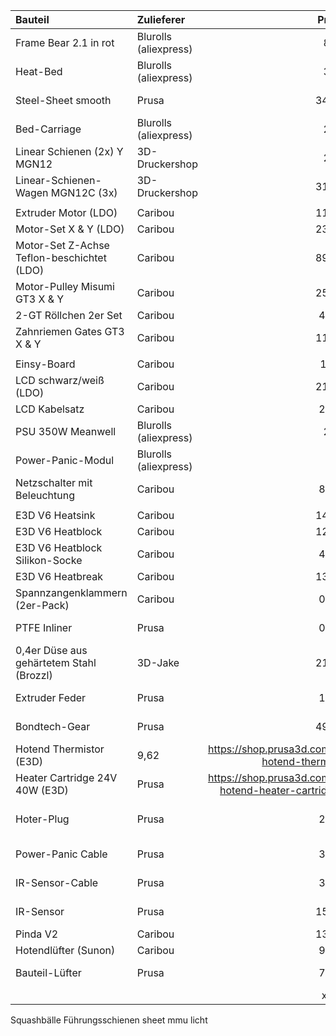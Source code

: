 
| Bauteil | Zulieferer | Preis | Link |
| :--- | :--- | :---: | :--- |
| Frame Bear 2.1 in rot | Blurolls (aliexpress) | 85 | https://de.aliexpress.com/item/4000907880421.html |
| Heat-Bed | Blurolls (aliexpress) | 36 | https://de.aliexpress.com/item/32975256879.html |
| Steel-Sheet smooth | Prusa | 34,99 | https://shop.prusa3d.com/de/i3-zubehoer-mk3s-mk25s/216-federstahldruckplatte-glattes-pei.html |
| Bed-Carriage | Blurolls (aliexpress) | 23 | https://de.aliexpress.com/item/4000048466518.html |
| Linear Schienen (2x) Y MGN12 | 3D-Druckershop | 27 | https://3d-druckershop.com/p/mgn12-linearfuehrungsschiene-kaufen |
| Linear-Schienen-Wagen MGN12C (3x) | 3D-Druckershop | 31,50 | https://3d-druckershop.com/p/mgn12-linearfuehrungswagen-kaufen |
| |
| Extruder Motor (LDO) | Caribou | 11,16 | |
| Motor-Set X & Y (LDO) | Caribou | 23,30 | |
| Motor-Set Z-Achse Teflon-beschichtet (LDO) | Caribou | 89,50 | |
| Motor-Pulley Misumi GT3 X & Y | Caribou | 25,90 | |
| 2-GT Röllchen 2er Set | Caribou | 4,50 | |
| Zahnriemen Gates GT3 X & Y | Caribou | 11,25 | |
| |
| Einsy-Board | Caribou | 120 | |
| LCD schwarz/weiß (LDO) | Caribou | 21,50 | |
| LCD Kabelsatz | Caribou | 2,25 | |
| PSU 350W Meanwell | Blurolls (aliexpress) | 29 | https://de.aliexpress.com/item/33045665308.html |
| Power-Panic-Modul | Blurolls (aliexpress) | 9 | https://de.aliexpress.com/item/32951920518.html |
| Netzschalter mit Beleuchtung | Caribou | 8,00 | |
| |
| E3D V6 Heatsink | Caribou | 14,50 | |
| E3D V6 Heatblock | Caribou | 12,95 | |
| E3D V6 Heatblock Silikon-Socke | Caribou | 4,50 | |
| E3D V6 Heatbreak | Caribou | 13,50 | |
| Spannzangenklammern (2er-Pack) | Caribou | 0,50 | |
| PTFE Inliner | Prusa | 0,73 | https://shop.prusa3d.com/de/mk3mk3smk3s/929-hotend-ptfe-tube-mk25s-mk3s-mmu2s.html |
| 0,4er Düse aus gehärtetem Stahl (Brozzl) | 3D-Jake | 21,99 | https://www.3djake.de/brozzl/duese-stahl-gehaertet-fuer-e3d-v6 |
| Extruder Feder | Prusa | 1,89 | https://shop.prusa3d.com/de/ersatzteile/599-idler-spring.html |
| Bondtech-Gear | Prusa | 49,99 | https://shop.prusa3d.com/de/mk3mk3smk3s/210-bondtech-drivegear-set.html |
| Hotend Thermistor (E3D) | 9,62 | https://shop.prusa3d.com/de/mk3mk3smk3s/205-hotend-thermistor-e3d.html |
| Heater Cartridge 24V 40W (E3D) | Prusa | https://shop.prusa3d.com/de/mk3mk3smk3s/384-hotend-heater-cartridge-e3d-24v-40w.html |
| Hoter-Plug | Prusa | 2,34 | https://shop.prusa3d.com/de/mk3mk3smk3s/125-molex-connector-heater-cartridge-heatbed-psu.html |
| Power-Panic Cable | Prusa | 3,82 | https://shop.prusa3d.com/de/mk3mk3smk3s/969-psu-einsy-power-panic-cable.html |
| IR-Sensor-Cable | Prusa | 3,82 | https://shop.prusa3d.com/de/mk3mk3smk3s/922-ir-filament-sensor-einsy-cable.html |
| IR-Sensor | Prusa | 15,42 | https://shop.prusa3d.com/de/mk3mk3smk3s/921-ir-filament-sensor.html |
| Pinda V2 | Caribou | 13,50 | |
| Hotendlüfter (Sunon) | Caribou | 9,95 | |
| Bauteil-Lüfter | Prusa | 7,49 | https://shop.prusa3d.com/de/ersatzteile/1020-print-fan-mk3s-mini.html |
| | | xxx | |



Squashbälle
Führungsschienen
sheet
mmu
licht
